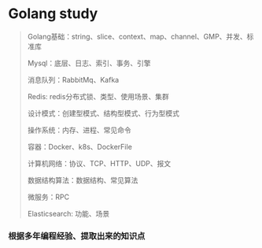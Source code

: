 # Golang study

> Golang基础：string、slice、context、map、channel、GMP、并发、标准库
> 
> Mysql：底层、日志、索引、事务、引擎
> 
> 消息队列：RabbitMq、Kafka
> 
> Redis: redis分布式锁、类型、使用场景、集群
> 
> 设计模式：创建型模式、结构型模式、行为型模式
> 
> 操作系统：内存、进程、常见命令
> 
> 容器：Docker、k8s、DockerFile
> 
> 计算机网络：协议、TCP、HTTP、UDP、报文
> 
> 数据结构算法：数据结构、常见算法
> 
> 微服务：RPC
> 
> Elasticsearch: 功能、场景





### 根据多年编程经验、提取出来的知识点
